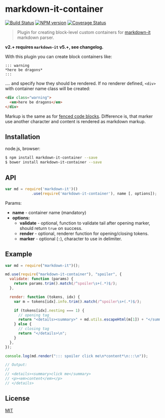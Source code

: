 # markdown-it-container

[![Build Status](https://img.shields.io/travis/markdown-it/markdown-it-container/master.svg?style=flat)](https://travis-ci.org/markdown-it/markdown-it-container)
[![NPM version](https://img.shields.io/npm/v/markdown-it-container.svg?style=flat)](https://www.npmjs.org/package/markdown-it-container)
[![Coverage Status](https://img.shields.io/coveralls/markdown-it/markdown-it-container/master.svg?style=flat)](https://coveralls.io/r/markdown-it/markdown-it-container?branch=master)

> Plugin for creating block-level custom containers for [markdown-it](https://github.com/markdown-it/markdown-it) markdown parser.

**v2.+ requires `markdown-it` v5.+, see changelog.**

With this plugin you can create block containers like:

```
::: warning
*here be dragons*
:::
```

.... and specify how they should be rendered. If no renderer defined, `<div>` with
container name class will be created:

```html
<div class="warning">
  <em>here be dragons</em>
</div>
```

Markup is the same as for [fenced code blocks](http://spec.commonmark.org/0.18/#fenced-code-blocks).
Difference is, that marker use another character and content is rendered as markdown markup.

## Installation

node.js, browser:

```bash
$ npm install markdown-it-container --save
$ bower install markdown-it-container --save
```

## API

```js
var md = require('markdown-it')()
            .use(require('markdown-it-container'), name [, options]);
```

Params:

- **name** - container name (mandatory)
- **options:**
  - **validate** - optional, function to validate tail after opening marker, should
    return `true` on success.
  - **render** - optional, renderer function for opening/closing tokens.
  - **marker** - optional (`:`), character to use in delimiter.

## Example

```js
var md = require("markdown-it")();

md.use(require("markdown-it-container"), "spoiler", {
  validate: function (params) {
    return params.trim().match(/^spoiler\s+(.*)$/);
  },

  render: function (tokens, idx) {
    var m = tokens[idx].info.trim().match(/^spoiler\s+(.*)$/);

    if (tokens[idx].nesting === 1) {
      // opening tag
      return "<details><summary>" + md.utils.escapeHtml(m[1]) + "</summary>\n";
    } else {
      // closing tag
      return "</details>\n";
    }
  },
});

console.log(md.render("::: spoiler click me\n*content*\n:::\n"));

// Output:
//
// <details><summary>click me</summary>
// <p><em>content</em></p>
// </details>
```

## License

[MIT](https://github.com/markdown-it/markdown-it-container/blob/master/LICENSE)
